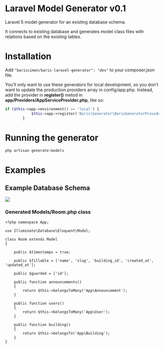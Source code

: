 # Laravel Model Generator v0.1
Laravel 5 model generator for an existing database schema. 

It connects to existing database and generates model class files with relations based on the existing tables.

# Installation
Add ```"bariscimen/baris-laravel-generator": "dev"``` to your composer.json file.

You'll only want to use these generators for local development, so you don't want to update the production providers array in config/app.php. Instead, add the provider in **register()** metod in **app/Providers/AppServiceProvider.php**, like so:
```php
if ($this->app->environment() == 'local') {
			$this->app->register('Baris\Generator\BarisGeneratorProvider');
		}
```

# Running the generator



``php artisan generate:models``

# Examples

## Example Database Schema

![](https://bariscimen.com/content/images/2016/02/example.png)

### Generated Models/Room.php class
```
<?php namespace App;

use Illuminate\Database\Eloquent\Model;

class Room extends Model
{

	public $timestamps = true;

	public $fillable = ['name', 'slug', 'building_id', 'created_at', 'updated_at'];

	public $guarded = ['id'];
    
    public function announcements()
    {
        return $this->belongsToMany('App\Announcement');
    }

    public function users()
    {
        return $this->belongsToMany('App\User');
    }

    public function building()
    {
        return $this->belongsTo('App\Building');
    }
}
```